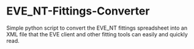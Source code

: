 # EVE_NT-Fittings-Converter
Simple python script to convert the EVE_NT fittings spreadsheet into an XML file that the EVE client and other fitting tools can easily and quickly read.
